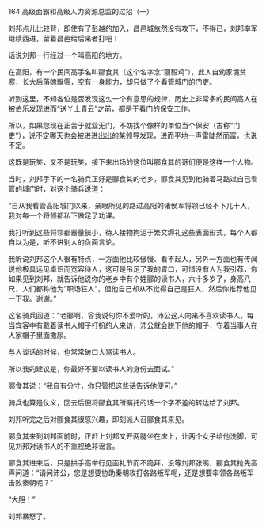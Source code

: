 164 高级面霸和高级人力资源总监的过招（一）



刘邦点儿比较背，即使有了彭越的加入，昌邑城依然没有攻下，不得已，刘邦率军继续西进，留着昌邑给后来者打吧！



话说刘邦一行经过一个叫高阳的地方。

在高阳，有一个民间高手名叫郦食其（这个名字念“丽毅鸡”），此人自幼家境贫寒，长大后落魄飘零，空有一身能力，却只做了个看管城门的门吏。

听到这里，不知各位是否发现这么一个有意思的规律，历史上非常多的民间高人在被伯乐发现进而“送丫上青云”之前，都是干看门的保安工作。

所以，如果您现在正苦于就业无门，不妨找个像样的单位当个保安（古称“门吏“），说不定哪天也会被进进出出的某领导发现，进而平地一声雷陡然而富，也说不定。

这既是玩笑，又不是玩笑，接下来出场的这位叫郦食其的哥们便是这样一个人物。



当时，刘邦手下的一名骑兵正好是郦食其的老乡，郦食其见到他骑着马路过自己看管的城门时，对这个骑兵说道：

“自从我看管高阳城门以来，亲眼所见的路过高阳的诸侯军将领已经不下几十人，我对每一个将领都私下做足了功课。

我打听到这些将领都器量狭小，待人接物拘泥于繁文缛礼这些表面形式，每个人都自以为是，听不进别人的负面言论。

我听说刘邦这个人很有特点，一方面他比较傲慢、看不起人，另外一方面也有传闻说他极具远见卓识而宽容待人，这可是吊足了我的胃口，可惜没有人为我引荐，你如果见到刘邦，就告诉他说你的老乡中有个姓郦的读书人，六十多岁了，身高八尺，人们都称他为”职场狂人“，但他自己却从不觉得自己是狂人，然后你推荐他见一下我。谢谢。”



这名骑兵回道：“老郦啊，容我说句你不爱听的，沛公这人向来不喜欢读书人，每当宾客中有戴着读书人帽子打扮的人来访，沛公就会脱下他的帽子，守着当事人在人家帽子里面撒尿。

与人谈话的时候，也常常破口大骂读书人。

所以我的建议是，你最好不要以读书人的身份去面试。”



郦食其说：“我自有分寸，你只管把这些话告诉他便可。”

骑兵也算是仗义，回去后便将郦食其所嘱托的话一个字不差的转达给了刘邦。

刘邦听完之后对郦食其很感兴趣，即刻派人召郦食其来见。

郦食其来到刘邦面前时，正赶上刘邦叉开两腿坐在床上，让两个女子给他洗脚，可见刘邦对读书人的不重视绝非谣言。

郦食其进来后，只是拱手高举行见面礼节而不跪拜，没等刘邦张嘴，郦食其抢先高声问道：“请问沛公，您是想要协助秦朝攻打各路叛军呢，还是想要率领各路叛军击败秦朝呢？”

“大胆！”

刘邦暴怒了。

